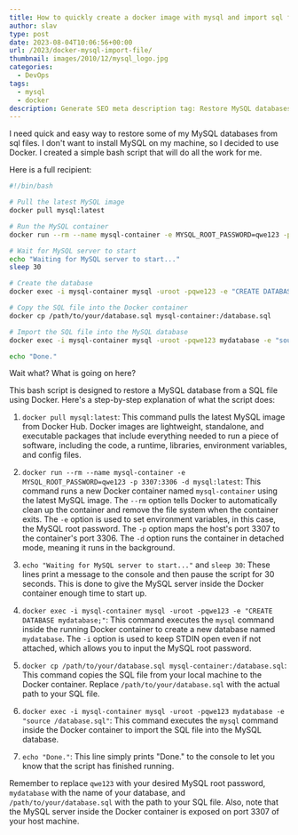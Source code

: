 ```yaml
---
title: How to quickly create a docker image with mysql and import sql file
author: slav
type: post
date: 2023-08-04T10:06:56+00:00
url: /2023/docker-mysql-import-file/
thumbnail: images/2010/12/mysql_logo.jpg
categories:
  - DevOps
tags:
  - mysql
  - docker
description: Generate SEO meta description tag: Restore MySQL databases easily and quickly without installing MySQL on your computer using a simple Bash script with Docker. Our script pulls the latest MySQL image, creates a new container, sets up the database, imports the SQL file, and cleans up after itself. Try it out today!
---
```


I need quick and easy way to restore some of my MySQL databases from sql files. I don't want to install MySQL on my machine, so I decided to use Docker. I created a simple bash script that will do all the work for me.


<!--more-->

Here is a full recipient:

```bash
#!/bin/bash

# Pull the latest MySQL image
docker pull mysql:latest

# Run the MySQL container
docker run --rm --name mysql-container -e MYSQL_ROOT_PASSWORD=qwe123 -p 3307:3306 -d mysql:latest

# Wait for MySQL server to start
echo "Waiting for MySQL server to start..."
sleep 30

# Create the database
docker exec -i mysql-container mysql -uroot -pqwe123 -e "CREATE DATABASE mydatabase;"

# Copy the SQL file into the Docker container
docker cp /path/to/your/database.sql mysql-container:/database.sql

# Import the SQL file into the MySQL database
docker exec -i mysql-container mysql -uroot -pqwe123 mydatabase -e "source /database.sql"

echo "Done."
```

Wait what? What is going on here?

This bash script is designed to restore a MySQL database from a SQL file using Docker. Here's a step-by-step explanation of what the script does:

1. `docker pull mysql:latest`: This command pulls the latest MySQL image from Docker Hub. Docker images are lightweight, standalone, and executable packages that include everything needed to run a piece of software, including the code, a runtime, libraries, environment variables, and config files.

2. `docker run --rm --name mysql-container -e MYSQL_ROOT_PASSWORD=qwe123 -p 3307:3306 -d mysql:latest`: This command runs a new Docker container named `mysql-container` using the latest MySQL image. The `--rm` option tells Docker to automatically clean up the container and remove the file system when the container exits. The `-e` option is used to set environment variables, in this case, the MySQL root password. The `-p` option maps the host's port 3307 to the container's port 3306. The `-d` option runs the container in detached mode, meaning it runs in the background.

3. `echo "Waiting for MySQL server to start..."` and `sleep 30`: These lines print a message to the console and then pause the script for 30 seconds. This is done to give the MySQL server inside the Docker container enough time to start up.

4. `docker exec -i mysql-container mysql -uroot -pqwe123 -e "CREATE DATABASE mydatabase;"`: This command executes the `mysql` command inside the running Docker container to create a new database named `mydatabase`. The `-i` option is used to keep STDIN open even if not attached, which allows you to input the MySQL root password.

5. `docker cp /path/to/your/database.sql mysql-container:/database.sql`: This command copies the SQL file from your local machine to the Docker container. Replace `/path/to/your/database.sql` with the actual path to your SQL file.

6. `docker exec -i mysql-container mysql -uroot -pqwe123 mydatabase -e "source /database.sql"`: This command executes the `mysql` command inside the Docker container to import the SQL file into the MySQL database.

7. `echo "Done."`: This line simply prints "Done." to the console to let you know that the script has finished running.

Remember to replace `qwe123` with your desired MySQL root password, `mydatabase` with the name of your database, and `/path/to/your/database.sql` with the path to your SQL file. Also, note that the MySQL server inside the Docker container is exposed on port 3307 of your host machine.